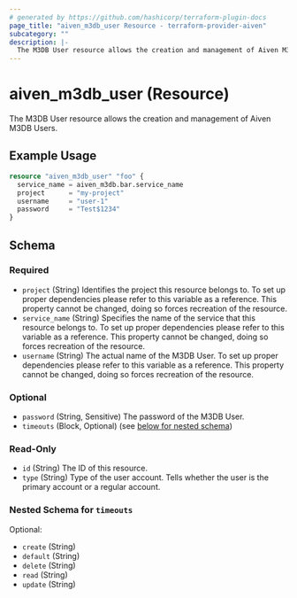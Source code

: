 ```yaml
---
# generated by https://github.com/hashicorp/terraform-plugin-docs
page_title: "aiven_m3db_user Resource - terraform-provider-aiven"
subcategory: ""
description: |-
  The M3DB User resource allows the creation and management of Aiven M3DB Users.
---
```


# aiven_m3db_user (Resource)

The M3DB User resource allows the creation and management of Aiven M3DB Users.

## Example Usage

```terraform
resource "aiven_m3db_user" "foo" {
  service_name = aiven_m3db.bar.service_name
  project      = "my-project"
  username     = "user-1"
  password     = "Test$1234"
}
```

<!-- schema generated by tfplugindocs -->
## Schema

### Required

- `project` (String) Identifies the project this resource belongs to. To set up proper dependencies please refer to this variable as a reference. This property cannot be changed, doing so forces recreation of the resource.
- `service_name` (String) Specifies the name of the service that this resource belongs to. To set up proper dependencies please refer to this variable as a reference. This property cannot be changed, doing so forces recreation of the resource.
- `username` (String) The actual name of the M3DB User. To set up proper dependencies please refer to this variable as a reference. This property cannot be changed, doing so forces recreation of the resource.

### Optional

- `password` (String, Sensitive) The password of the M3DB User.
- `timeouts` (Block, Optional) (see [below for nested schema](#nestedblock--timeouts))

### Read-Only

- `id` (String) The ID of this resource.
- `type` (String) Type of the user account. Tells whether the user is the primary account or a regular account.

<a id="nestedblock--timeouts"></a>
### Nested Schema for `timeouts`

Optional:

- `create` (String)
- `default` (String)
- `delete` (String)
- `read` (String)
- `update` (String)



